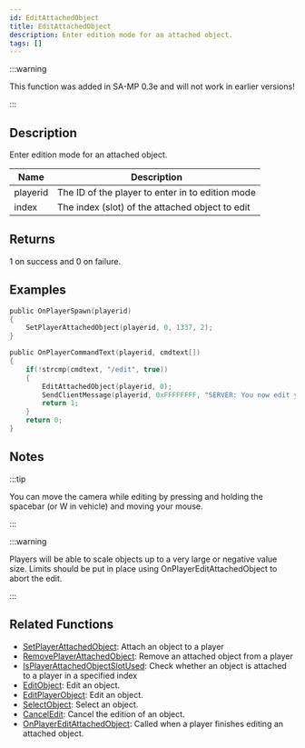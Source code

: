 ```yaml
---
id: EditAttachedObject
title: EditAttachedObject
description: Enter edition mode for an attached object.
tags: []
---
```


:::warning

This function was added in SA-MP 0.3e and will not work in earlier versions!

:::

## Description

Enter edition mode for an attached object.

| Name     | Description                                      |
| -------- | ------------------------------------------------ |
| playerid | The ID of the player to enter in to edition mode |
| index    | The index (slot) of the attached object to edit  |

## Returns

1 on success and 0 on failure.

## Examples

```c
public OnPlayerSpawn(playerid)
{
    SetPlayerAttachedObject(playerid, 0, 1337, 2);
}

public OnPlayerCommandText(playerid, cmdtext[])
{
    if(!strcmp(cmdtext, "/edit", true))
    {
        EditAttachedObject(playerid, 0);
        SendClientMessage(playerid, 0xFFFFFFFF, "SERVER: You now edit your attached object on index slot 0!");
        return 1;
    }
    return 0;
}
```

## Notes

:::tip

You can move the camera while editing by pressing and holding the spacebar (or W in vehicle) and moving your mouse.

:::

:::warning

Players will be able to scale objects up to a very large or negative value size. Limits should be put in place using OnPlayerEditAttachedObject to abort the edit.

:::

## Related Functions

- [SetPlayerAttachedObject](SetPlayerAttachedObject): Attach an object to a player
- [RemovePlayerAttachedObject](RemovePlayerAttachedObject): Remove an attached object from a player
- [IsPlayerAttachedObjectSlotUsed](IsPlayerAttachedObjectSlotUsed): Check whether an object is attached to a player in a specified index
- [EditObject](EditObject): Edit an object.
- [EditPlayerObject](EditPlayerObject): Edit an object.
- [SelectObject](SelectObject): Select an object.
- [CancelEdit](CancelEdit): Cancel the edition of an object.
- [OnPlayerEditAttachedObject](../callbacks/OnPlayerEditAttachedObject): Called when a player finishes editing an attached object.
